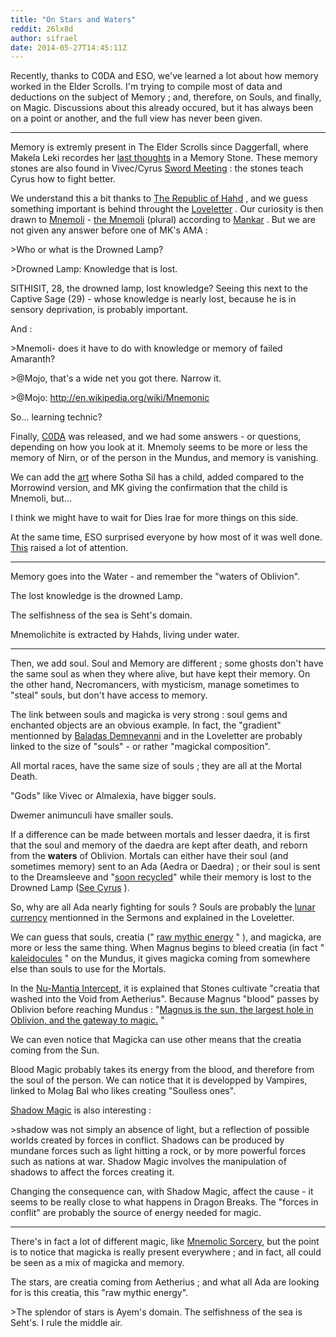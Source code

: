 ```yaml
---
title: "On Stars and Waters"
reddit: 26lx8d
author: sifrael
date: 2014-05-27T14:45:11Z
---
```


Recently, thanks to C0DA and ESO, we've learned a lot about how memory worked in the Elder Scrolls. I'm trying to compile most of data and deductions on the subject of Memory ; and, therefore, on Souls, and finally, on Magic. Discussions about this already occured, but it has always been on a point or another, and the full view has never been given.

***

Memory is extremly present in The Elder Scrolls since Daggerfall, where Makela Leki recordes her [last thoughts](http://www.imperial-library.info/content/compilation-redguard-history) in a Memory Stone. These memory stones are also found in Vivec/Cyrus [Sword Meeting](http://c0da.es/t/cvv) : the stones teach Cyrus how to fight better.

We understand this a bit thanks to [The Republic of Hahd](http://c0da.es/hahd) , and we guess something important is behind throught the [Loveletter](http://c0da.es/t/loveletter) . Our curiosity is then drawn to [Mnemoli](http://www.imperial-library.info/content/vehks-teaching) - [the Mnemoli](http://www.imperial-library.info/content/forum-archives-michael-kirkbride) (plural) according to [Mankar](http://www.imperial-library.info/content/mythic-dawn-commentaries) . But we are not given any answer before one of MK's AMA :

&gt;Who or what is the Drowned Lamp?


&gt;Drowned Lamp: Knowledge that is lost.

SITHISIT, 28, the drowned lamp, lost knowledge? Seeing this next to the Captive Sage (29) - whose knowledge is nearly lost, because he is in sensory deprivation, is probably important. 

And :

&gt;Mnemoli- does it have to do with knowledge or memory of failed Amaranth?


&gt;@Mojo, that's a wide net you got there. Narrow it.

&gt;@Mojo: http://en.wikipedia.org/wiki/Mnemonic

So... learning technic?


Finally, [C0DA](http://c0da.es/t/c0da) was released, and we had some answers - or questions, depending on how you look at it. Mnemoly seems to be more or less the memory of Nirn, or of the person in the Mundus, and memory is vanishing. 

We can add the [art](http://24.media.tumblr.com/2d88a9fc7d8cdb8bc62a5a0b44938427/tumblr_n5btd9wFMD1t3fruoo1_1280.jpg) where Sotha Sil has a child, added compared to the Morrowind version, and MK giving the confirmation that the child is Mnemoli, but... 

I think we might have to wait for Dies Irae for more things on this side.

At the same time, ESO surprised everyone by how most of it was well done. [This](http://i.imgur.com/DPfyuU4.jpg) raised a lot of attention.


***

Memory goes into the Water - and remember the "waters of Oblivion".

The lost knowledge is the drowned Lamp.

The selfishness of the sea is Seht's domain.

Mnemolichite is extracted by Hahds, living under water.


***

Then, we add soul. Soul and Memory are different ; some ghosts don't have the same soul as when they where alive, but have kept their memory. On the other hand, Necromancers, with mysticism, manage sometimes to "steal" souls, but don't have access to memory.

The link between souls and magicka is very strong : soul gems and enchanted objects are an obvious example. In fact, the "gradient" mentionned by [Baladas Demnevanni](http://www.uesp.net/wiki/Morrowind:Baladas_Demnevanni_%28person%29) and in the Loveletter are probably linked to the size of "souls" - or rather "magickal composition". 

All mortal races, have the same size of souls ; they are all at the Mortal Death.

"Gods" like Vivec or Almalexia, have bigger souls.

Dwemer animunculi have smaller souls.


If a difference can be made between mortals and lesser daedra, it is first that the soul and memory of the daedra are kept after death, and reborn from the **waters** of Oblivion. Mortals can either have their soul (and sometimes memory) sent to an Ada (Aedra or Daedra) ; or their soul is sent to the Dreamsleeve and "[soon recycled](http://c0da.es/t/loveletter)" while their memory is lost to the Drowned Lamp ([See Cyrus](http://c0da.es/t/cvv) ).


So, why are all Ada nearly fighting for souls ? Souls are probably the [lunar currency](http://www.imperial-library.info/node/1259/) mentionned in the Sermons and explained in the Loveletter.

We can guess that souls, creatia (" [raw mythic energy](http://www.imperial-library.info/sites/default/files/forum_archives/Made_Up_Word_Round_Up.html) " ), and magicka, are more or less the same thing. When Magnus begins to bleed creatia (in fact " [kaleidocules](http://www.imperial-library.info/sites/default/files/forum_archives/Made_Up_Word_Round_Up.html) " on the Mundus, it gives magicka coming from somewhere else than souls to use for the Mortals.

In the [Nu-Mantia Intercept](http://www.imperial-library.info/content/nu-mantia-intercept), it is explained that Stones cultivate "creatia that washed into the Void from Aetherius". Because Magnus "blood" passes by Oblivion before reaching Mundus : "[Magnus is the sun, the largest hole in Oblivion, and the gateway to magic.](http://www.imperial-library.info/content/cosmology) "

We can even notice that Magicka can use other means that the creatia coming from the Sun. 

Blood Magic probably takes its energy from the blood, and therefore from the soul of the person. We can notice that it is developped by Vampires, linked to Molag Bal who likes creating "Soulless ones".

[Shadow Magic](http://www.imperial-library.info/content/shadowkey-scrolls-1) is also interesting :

&gt;shadow was not simply an absence of light, but a reflection of possible worlds created by forces in conflict. Shadows can be produced by mundane forces such as light hitting a rock, or by more powerful forces such as nations at war. Shadow Magic involves the manipulation of shadows to affect the forces creating it.

Changing the consequence can, with Shadow Magic, affect the cause - it seems to be really close to what happens in Dragon Breaks. The "forces in conflit" are probably the source of energy needed for magic.


***

There's in fact a lot of different magic, like [Mnemolic Sorcery](http://www.imperial-library.info/content/vehks-teaching), but the point is to notice that magicka is really present everywhere ; and in fact, all could be seen as a mix of magicka and memory.

The stars, are creatia coming from Aetherius ; and what all Ada are looking for is this creatia, this "raw mythic energy".


&gt;The splendor of stars is Ayem's domain. The selfishness of the sea is Seht's. I rule the middle air.
